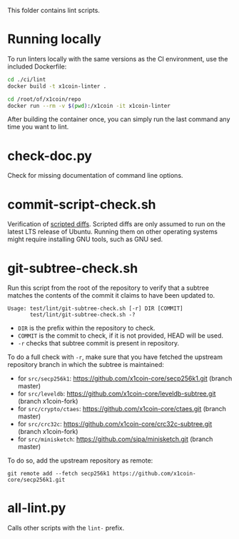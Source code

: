 This folder contains lint scripts.

Running locally
===============

To run linters locally with the same versions as the CI environment, use the included
Dockerfile:

```sh
cd ./ci/lint
docker build -t x1coin-linter .

cd /root/of/x1coin/repo
docker run --rm -v $(pwd):/x1coin -it x1coin-linter
```

After building the container once, you can simply run the last command any time you
want to lint.


check-doc.py
============
Check for missing documentation of command line options.

commit-script-check.sh
======================
Verification of [scripted diffs](/doc/developer-notes.md#scripted-diffs).
Scripted diffs are only assumed to run on the latest LTS release of Ubuntu. Running them on other operating systems
might require installing GNU tools, such as GNU sed.

git-subtree-check.sh
====================
Run this script from the root of the repository to verify that a subtree matches the contents of
the commit it claims to have been updated to.

```
Usage: test/lint/git-subtree-check.sh [-r] DIR [COMMIT]
       test/lint/git-subtree-check.sh -?
```

- `DIR` is the prefix within the repository to check.
- `COMMIT` is the commit to check, if it is not provided, HEAD will be used.
- `-r` checks that subtree commit is present in repository.

To do a full check with `-r`, make sure that you have fetched the upstream repository branch in which the subtree is
maintained:
* for `src/secp256k1`: https://github.com/x1coin-core/secp256k1.git (branch master)
* for `src/leveldb`: https://github.com/x1coin-core/leveldb-subtree.git (branch x1coin-fork)
* for `src/crypto/ctaes`: https://github.com/x1coin-core/ctaes.git (branch master)
* for `src/crc32c`: https://github.com/x1coin-core/crc32c-subtree.git (branch x1coin-fork)
* for `src/minisketch`: https://github.com/sipa/minisketch.git (branch master)

To do so, add the upstream repository as remote:

```
git remote add --fetch secp256k1 https://github.com/x1coin-core/secp256k1.git
```

all-lint.py
===========
Calls other scripts with the `lint-` prefix.
